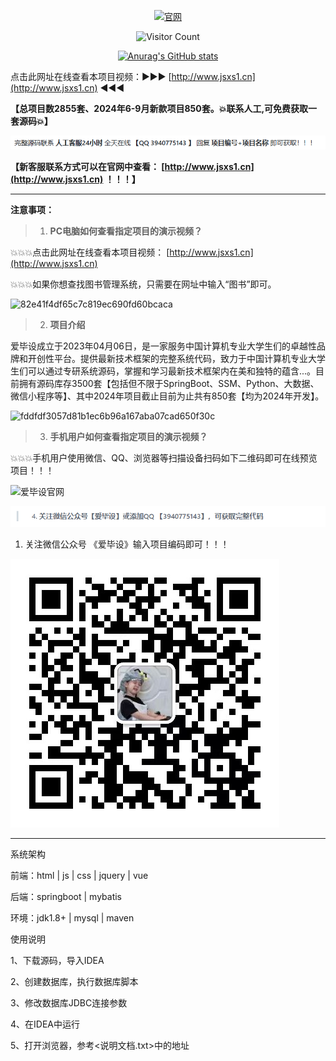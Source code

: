 <div id="title" align=center>








[![官网](https://img.shields.io/badge/%E5%AE%98%E7%BD%91-%E7%88%B1%E6%AF%95%E8%AE%BE%E5%AE%98%E7%BD%91-yello)](http://jsxs1.cn)

![Visitor Count](https://profile-counter.glitch.me/hjsdjko/count.svg)


[github-sub-title:img]: https://readme-typing-svg.herokuapp.com?font=Segoe+Script&center=true&lines=hjsdjko

[![Anurag's GitHub stats](https://github-readme-stats.vercel.app/api?username=hjsdjko&show_icons=true&theme=tokyonight)](http://jsxs1.cn)
</div>

点击此网址在线查看本项目视频：▶️▶️▶️ [http://www.jsxs1.cn](http://www.jsxs1.cn) ◀️◀️◀️

**【总项目数2855套、2024年6-9月新款项目850套。💥联系人工,可免费获取一套源码💥】**

![图片描述](https://github.com/hjsdjko/hjsdjko/blob/main/contactMe.png)

**【新客服联系方式可以在官网中查看： [http://www.jsxs1.cn](http://www.jsxs1.cn) ！！！】**

---

**注意事项：**

> 1. **PC电脑如何查看指定项目的演示视频？**

💥💥💥点击此网址在线查看本项目视频： [http://www.jsxs1.cn](http://www.jsxs1.cn)

💥💥💥如果你想查找图书管理系统，只需要在网址中输入“图书”即可。

![82e41f4df65c7c819ec690fd60bcaca](https://github.com/user-attachments/assets/e035d080-b35d-4137-8967-88d1b58ecaad)

 

> 2. **项目介绍**

爱毕设成立于2023年04月06日，是一家服务中国计算机专业大学生们的卓越性品牌和开创性平台。提供最新技术框架的完整系统代码，致力于中国计算机专业大学生们可以通过专研系统源码，掌握和学习最新技术框架内在美和独特的蕴含...。目前拥有源码库存3500套【包括但不限于SpringBoot、SSM、Python、大数据、微信小程序等】、其中2024年项目截止目前为止共有850套【均为2024年开发】。

![fddfdf3057d81b1ec6b96a167aba07cad650f30c](https://github.com/user-attachments/assets/62feaf4f-db93-461e-b81e-bb260fca7f70)

> 3. **手机用户如何查看指定项目的演示视频？**



💥💥💥手机用户使用微信、QQ、浏览器等扫描设备扫码如下二维码即可在线预览项目！！！

![爱毕设官网](https://github.com/user-attachments/assets/82fecfb3-127c-46fc-a5f6-516a4498fb26)



![图片描述](https://github.com/hjsdjko/hjsdjko/blob/main/weixin.png)

1. 关注微信公众号 《爱毕设》输入项目编码即可！！！

![weixingongzhonghao](https://github.com/hjsdjko/hjsdjko/blob/main/weixingongzhonghao.jpg)

---

系统架构

前端：html | js | css | jquery | vue

后端：springboot | mybatis

环境：jdk1.8+ | mysql | maven

使用说明

1、下载源码，导入IDEA

2、创建数据库，执行数据库脚本

3、修改数据库JDBC连接参数

4、在IDEA中运行

5、打开浏览器，参考<说明文档.txt>中的地址

